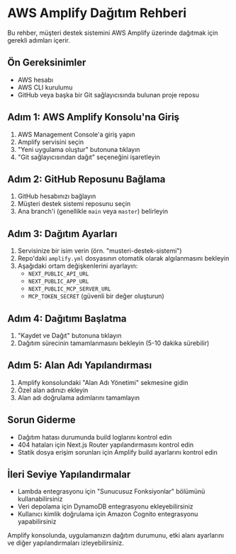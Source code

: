 # AWS Amplify Dağıtım Rehberi

Bu rehber, müşteri destek sistemini AWS Amplify üzerinde dağıtmak için gerekli adımları içerir.

## Ön Gereksinimler

- AWS hesabı
- AWS CLI kurulumu
- GitHub veya başka bir Git sağlayıcısında bulunan proje reposu

## Adım 1: AWS Amplify Konsolu'na Giriş

1. AWS Management Console'a giriş yapın
2. Amplify servisini seçin
3. "Yeni uygulama oluştur" butonuna tıklayın
4. "Git sağlayıcısından dağıt" seçeneğini işaretleyin

## Adım 2: GitHub Reposunu Bağlama

1. GitHub hesabınızı bağlayın
2. Müşteri destek sistemi reposunu seçin
3. Ana branch'i (genellikle `main` veya `master`) belirleyin

## Adım 3: Dağıtım Ayarları

1. Servisinize bir isim verin (örn. "musteri-destek-sistemi")
2. Repo'daki `amplify.yml` dosyasının otomatik olarak algılanmasını bekleyin
3. Aşağıdaki ortam değişkenlerini ayarlayın:
   - `NEXT_PUBLIC_API_URL`
   - `NEXT_PUBLIC_APP_URL`
   - `NEXT_PUBLIC_MCP_SERVER_URL`
   - `MCP_TOKEN_SECRET` (güvenli bir değer oluşturun)

## Adım 4: Dağıtımı Başlatma

1. "Kaydet ve Dağıt" butonuna tıklayın
2. Dağıtım sürecinin tamamlanmasını bekleyin (5-10 dakika sürebilir)

## Adım 5: Alan Adı Yapılandırması

1. Amplify konsolundaki "Alan Adı Yönetimi" sekmesine gidin
2. Özel alan adınızı ekleyin
3. Alan adı doğrulama adımlarını tamamlayın

## Sorun Giderme

- Dağıtım hatası durumunda build loglarını kontrol edin
- 404 hataları için Next.js Router yapılandırmasını kontrol edin
- Statik dosya erişim sorunları için Amplify build ayarlarını kontrol edin

## İleri Seviye Yapılandırmalar

- Lambda entegrasyonu için "Sunucusuz Fonksiyonlar" bölümünü kullanabilirsiniz
- Veri depolama için DynamoDB entegrasyonu ekleyebilirsiniz
- Kullanıcı kimlik doğrulama için Amazon Cognito entegrasyonu yapabilirsiniz

Amplify konsolunda, uygulamanızın dağıtım durumunu, etki alanı ayarlarını ve diğer yapılandırmaları izleyebilirsiniz.